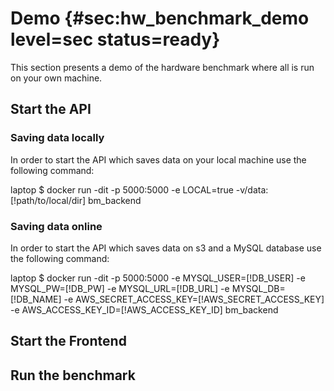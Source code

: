 # Demo {#sec:hw_benchmark_demo level=sec status=ready}

This section presents a demo of the hardware benchmark where all is run on your own machine.

<minitoc/>

## Start the API 
### Saving data locally
In order to start the API which saves data on your local machine use the following command: 

   laptop $ docker run -dit -p 5000:5000 -e LOCAL=true -v/data:[!path/to/local/dir] bm_backend

### Saving data online
In order to start the API which saves data on s3 and a MySQL database use the following command: 

   laptop $ docker run -dit -p 5000:5000 -e MYSQL_USER=[!DB_USER] -e MYSQL_PW=[!DB_PW] -e MYSQL_URL=[!DB_URL] -e MYSQL_DB=[!DB_NAME] -e AWS_SECRET_ACCESS_KEY=[!AWS_SECRET_ACCESS_KEY] -e AWS_ACCESS_KEY_ID=[!AWS_ACCESS_KEY_ID] bm_backend

## Start the Frontend

## Run the benchmark
